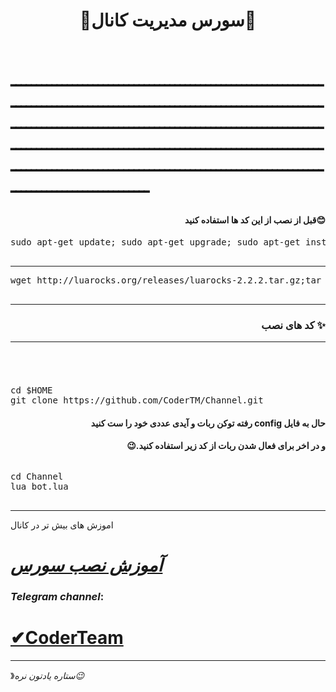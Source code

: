 <h1><p align="center"><stronge>🌟سورس مدیریت کانال🌟</stronge>

<br>ــــــــــــــــــــــــــــــــــــــــــــــــــــــــــــــــــــــــــــــــــــــــــــــــــــــــــــــــــــــــــــــــــــــــــــــــــــــــــــــــــــــــــــــــــــــــــــــــــــــــــــــــــــــــــــــــــــــــــــــــــــــــــــــــــــــــــــــــــــــــــــــــــــــــــــــــــــــــــــــــــــــــــــ<br>

<h4 dir="rtl"> 😊قبل از نصب از این کد ها استفاده کنید
</h4>
<pre>
<span>sudo apt-get update; sudo apt-get upgrade; sudo apt-get install tmux; sudo apt-get install luarocks; sudo apt-get install screen; sudo apt-get install libreadline-dev libconfig-dev libssl-dev lua5.2 liblua5.2-dev lua-socket lua-sec lua-expat libevent-dev make unzip git redis-server autoconf g++ libjansson-dev libpython-dev expat libexpat1-dev; sudo apt-get update; sudo apt-get install; sudo apt-get install upstart-sysv
</span>
</pre>
<hr>
</h4>
<pre>
<span>wget http://luarocks.org/releases/luarocks-2.2.2.tar.gz;tar zxpf luarocks-2.2.2.tar.gz;cd luarocks-2.2.2 && ./configure; sudo make bootstrap;sudo luarocks install luasocket;sudo luarocks install luasec;sudo luarocks install redis-lua;sudo luarocks install lua-term;sudo luarocks install serpent;sudo luarocks install dkjson;sudo luarocks install lanes;sudo luarocks install Lua-cURL;cd 
</span>
</pre>
<hr>
<h3 align="right"> <strong> کد های نصب</strong> ✨
<hr>
<br></h4>
<h6 dir="rtl"></h6>
<pre>
<span>cd $HOME</span>
<span>git clone https://github.com/CoderTM/Channel.git</span>
</pre>
<h4 dir="rtl"> حال به فایل config رفته توکن ربات و آیدی عددی خود را ست کنید 
<h4 dir="rtl">و در اخر برای فعال شدن ربات از کد زیر استفاده کنید.😉
<br></h4>
<h6 dir="rtl"></h6>
<pre>
<span>cd Channel
<span>lua bot.lua 
</span>
</pre>
<hr>
اموزش های بیش تر در کانال

# [_آموزش نصب سورس_](https://telegram.me/CoderTeam)


###  *Telegram channel*:

# [✔CoderTeam](https://telegram.me/CoderTeam)

* * *
》*ستاره یادتون نره😉*
